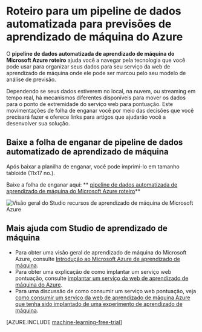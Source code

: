 <properties
    pageTitle="Roteiro para um pipeline de dados automatizada para previsões de aprendizado de máquina do Azure | Microsoft Azure"
    description="Uma folha de enganar imprimível que mostra como configurar um pipeline de dados automatizada para seu serviço da web de aprendizado de máquina do Azure se seus dados estiverem no local, streaming, no Azure ou em um serviço de nuvem de terceiros."
    services="machine-learning"
    documentationCenter=""
    authors="garyericson"
    manager="jhubbard"
    editor="cgronlun"/>

<tags
    ms.service="machine-learning"
    ms.workload="data-services"
    ms.tgt_pltfrm="na"
    ms.devlang="na"
    ms.topic="article"
    ms.date="08/19/2016"
    ms.author="mithal;garye" />

# <a name="cheat-sheet-for-an-automated-data-pipeline-for-azure-machine-learning-predictions"></a>Roteiro para um pipeline de dados automatizada para previsões de aprendizado de máquina do Azure

O **pipeline de dados automatizada de aprendizado de máquina do Microsoft Azure roteiro** ajuda você a navegar pela tecnologia que você pode usar para organizar seus dados para seu serviço da web de aprendizado de máquina onde ele pode ser marcou pelo seu modelo de análise de previsão.

Dependendo se seus dados estiverem no local, na nuvem, ou streaming em tempo real, há mecanismos diferentes disponíveis para mover os dados para o ponto de extremidade do serviço web para pontuação.
Este movimentações de folha de enganar você por meio das decisões que você precisará fazer e oferece links para artigos que ajudarão você a desenvolver sua solução.

## <a name="download-the-machine-learning-automated-data-pipeline-cheat-sheet"></a>Baixe a folha de enganar de pipeline de dados automatizado de aprendizado de máquina

Após baixar a planilha de enganar, você pode imprimi-lo em tamanho tabloide (11x17 no.).

Baixe a folha de enganar aqui: ** [pipeline de dados automatizada de aprendizado de máquina do Microsoft Azure roteiro](http://download.microsoft.com/download/C/C/7/CC726F8B-2E6F-4C20-9B6F-AFBEE8253023/microsoft-machine-learning-operationalization-cheat-sheet_v1.pdf)**

![Visão geral do Studio recursos de aprendizado de máquina de Microsoft Azure][op-cheat-sheet]

[op-cheat-sheet]: ./media/machine-learning-automated-data-pipeline-cheat-sheet/machine-learning-automated-data-pipeline-cheat-sheet_v1.1.png


## <a name="more-help-with-machine-learning-studio"></a>Mais ajuda com Studio de aprendizado de máquina

* Para obter uma visão geral de aprendizado de máquina do Microsoft Azure, consulte [Introdução ao Microsoft Azure de aprendizado de máquina](machine-learning-what-is-machine-learning.md).
* Para obter uma explicação de como implantar um serviço web pontuação, consulte [implantar um serviço da web de aprendizado de máquina do Azure](machine-learning-publish-a-machine-learning-web-service.md).
* Para uma discussão de como consumir um serviço web pontuação, veja [como consumir um serviço da web de aprendizado de máquina Azure que tenha sido implantado de uma experimento de aprendizado de máquina](machine-learning-consume-web-services.md).

[AZURE.INCLUDE [machine-learning-free-trial](../../includes/machine-learning-free-trial.md)]
